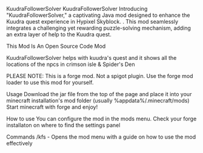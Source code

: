 KuudraFollowerSolver
KuudraFollowerSolver Introducing "KuudraFollowerSolver," a captivating Java mod designed to enhance the Kuudra quest experience in Hypixel Skyblock. . This mod seamlessly integrates a challenging yet rewarding puzzle-solving mechanism, adding an extra layer of help to the Kuudra quest.

This Mod Is An Open Source Code Mod

KuudraFollowerSolver helps with kuudra's quest and it shows all the locations of the npcs in crimson isle & Spider's Den

PLEASE NOTE: This is a forge mod. Not a spigot plugin. Use the forge mod loader to use this mod for yourself.

Usage Download the jar file from the top of the page and place it into your minecraft installation's mod folder (usually %appdata%/.minecraft/mods) Start minecraft with forge and enjoy!

How to use You can configure the mod in the mods menu. Check your forge installaton on where to find the settings panel

Commands /kfs - Opens the mod menu with a guide on how to use the mod effectively 
